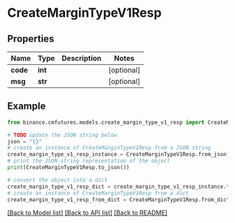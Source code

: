 # CreateMarginTypeV1Resp


## Properties

Name | Type | Description | Notes
------------ | ------------- | ------------- | -------------
**code** | **int** |  | [optional] 
**msg** | **str** |  | [optional] 

## Example

```python
from binance.cmfutures.models.create_margin_type_v1_resp import CreateMarginTypeV1Resp

# TODO update the JSON string below
json = "{}"
# create an instance of CreateMarginTypeV1Resp from a JSON string
create_margin_type_v1_resp_instance = CreateMarginTypeV1Resp.from_json(json)
# print the JSON string representation of the object
print(CreateMarginTypeV1Resp.to_json())

# convert the object into a dict
create_margin_type_v1_resp_dict = create_margin_type_v1_resp_instance.to_dict()
# create an instance of CreateMarginTypeV1Resp from a dict
create_margin_type_v1_resp_from_dict = CreateMarginTypeV1Resp.from_dict(create_margin_type_v1_resp_dict)
```
[[Back to Model list]](../README.md#documentation-for-models) [[Back to API list]](../README.md#documentation-for-api-endpoints) [[Back to README]](../README.md)


